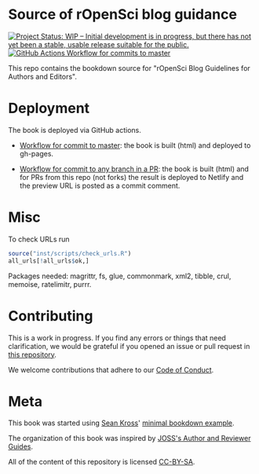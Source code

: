 # Source of rOpenSci blog guidance

<!-- badges: start -->
[![Project Status: WIP – Initial development is in progress, but there has not yet been a stable, usable release suitable for the public.](https://www.repostatus.org/badges/latest/wip.svg)](https://www.repostatus.org/#wip)
[![GitHub Actions Workflow for commits to master](https://github.com/ropensci-org/blog-guidance/workflows/Render-Book-from-master/badge.svg)](https://github.com/ropensci-org/blog-guidance/actions?query=workflow%3ARender-Book-from-master)
<!-- badges: end -->

This repo contains the bookdown source for "rOpenSci Blog Guidelines for Authors and Editors".

# Deployment

The book is deployed via GitHub actions.

* [Workflow for commit to master](.github/workflows/master.yml): the book is built (html) and deployed to gh-pages.

* [Workflow for commit to any branch in a PR](.github/workflows/pr.yml): the book is built (html) and for PRs from this repo (not forks) the result is deployed to Netlify and the preview URL is posted as a commit comment.

# Misc

To check URLs run

```r
source("inst/scripts/check_urls.R")
all_urls[!all_urls$ok,]
```

Packages needed: magrittr, fs, glue, commonmark, xml2, tibble, crul, memoise, ratelimitr, purrr.

# Contributing

This is a work in progress.
If you find any errors or things that need clarification, we would be grateful if you opened an issue or pull request in [this repository](https://github.com/ropensci-org/blog-guidance).

We welcome contributions that adhere to our [Code of Conduct](https://ropensci.org/code-of-conduct/).


# Meta

This book was started using [Sean Kross](https://github.com/seankross)' [minimal bookdown example](https://github.com/seankross/bookdown-start).

The organization of this book was inspired by [JOSS's Author and Reviewer Guides](https://joss.readthedocs.io/en/latest/reviewer_guidelines.html).

All of the content of this repository is licensed 
[CC-BY-SA](https://creativecommons.org/publicdomain/zero/1.0/).
